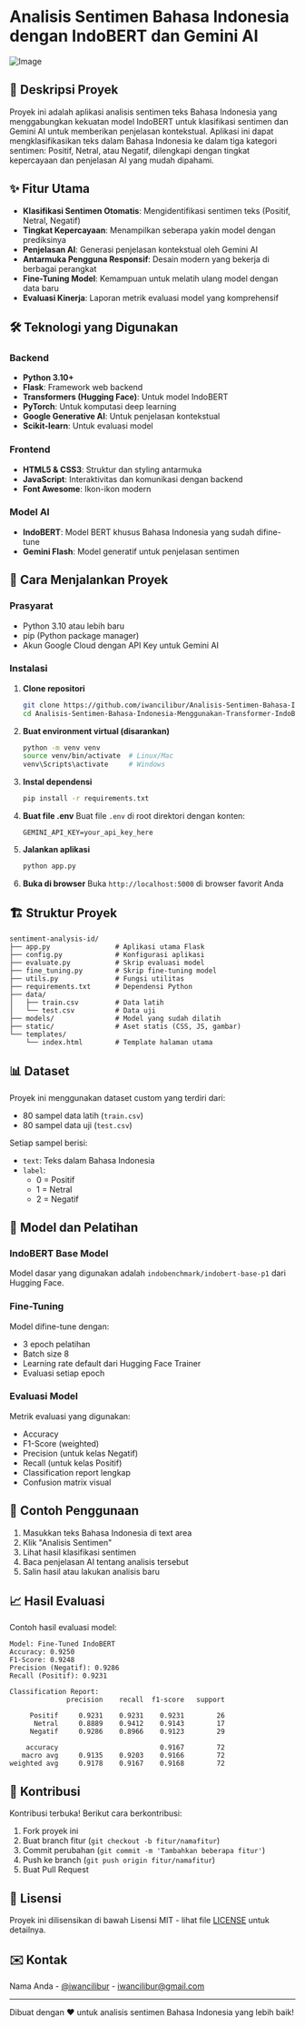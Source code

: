 # Analisis Sentimen Bahasa Indonesia dengan IndoBERT dan Gemini AI

![Image](https://github.com/user-attachments/assets/b2a5984a-4d40-4211-95d5-7f58bf887268)

## 📝 Deskripsi Proyek

Proyek ini adalah aplikasi analisis sentimen teks Bahasa Indonesia yang menggabungkan kekuatan model IndoBERT untuk klasifikasi sentimen dan Gemini AI untuk memberikan penjelasan kontekstual. Aplikasi ini dapat mengklasifikasikan teks dalam Bahasa Indonesia ke dalam tiga kategori sentimen: Positif, Netral, atau Negatif, dilengkapi dengan tingkat kepercayaan dan penjelasan AI yang mudah dipahami.

## ✨ Fitur Utama

- **Klasifikasi Sentimen Otomatis**: Mengidentifikasi sentimen teks (Positif, Netral, Negatif)
- **Tingkat Kepercayaan**: Menampilkan seberapa yakin model dengan prediksinya
- **Penjelasan AI**: Generasi penjelasan kontekstual oleh Gemini AI
- **Antarmuka Pengguna Responsif**: Desain modern yang bekerja di berbagai perangkat
- **Fine-Tuning Model**: Kemampuan untuk melatih ulang model dengan data baru
- **Evaluasi Kinerja**: Laporan metrik evaluasi model yang komprehensif

## 🛠 Teknologi yang Digunakan

### Backend
- **Python 3.10+**
- **Flask**: Framework web backend
- **Transformers (Hugging Face)**: Untuk model IndoBERT
- **PyTorch**: Untuk komputasi deep learning
- **Google Generative AI**: Untuk penjelasan kontekstual
- **Scikit-learn**: Untuk evaluasi model

### Frontend
- **HTML5 & CSS3**: Struktur dan styling antarmuka
- **JavaScript**: Interaktivitas dan komunikasi dengan backend
- **Font Awesome**: Ikon-ikon modern

### Model AI
- **IndoBERT**: Model BERT khusus Bahasa Indonesia yang sudah difine-tune
- **Gemini Flash**: Model generatif untuk penjelasan sentimen

## 🚀 Cara Menjalankan Proyek

### Prasyarat
- Python 3.10 atau lebih baru
- pip (Python package manager)
- Akun Google Cloud dengan API Key untuk Gemini AI

### Instalasi

1. **Clone repositori**
   ```bash
   git clone https://github.com/iwancilibur/Analisis-Sentimen-Bahasa-Indonesia-Menggunakan-Transformer-IndoBERT-dan-Gemini-Ai.git
   cd Analisis-Sentimen-Bahasa-Indonesia-Menggunakan-Transformer-IndoBERT-dan-Gemini-Ai
   ```

2. **Buat environment virtual (disarankan)**
   ```bash
   python -m venv venv
   source venv/bin/activate  # Linux/Mac
   venv\Scripts\activate     # Windows
   ```

3. **Instal dependensi**
   ```bash
   pip install -r requirements.txt
   ```

4. **Buat file .env**
   Buat file `.env` di root direktori dengan konten:
   ```
   GEMINI_API_KEY=your_api_key_here
   ```

5. **Jalankan aplikasi**
   ```bash
   python app.py
   ```

6. **Buka di browser**
   Buka `http://localhost:5000` di browser favorit Anda

## 🏗 Struktur Proyek

```
sentiment-analysis-id/
├── app.py                # Aplikasi utama Flask
├── config.py             # Konfigurasi aplikasi
├── evaluate.py           # Skrip evaluasi model
├── fine_tuning.py        # Skrip fine-tuning model
├── utils.py              # Fungsi utilitas
├── requirements.txt      # Dependensi Python
├── data/
│   ├── train.csv         # Data latih
│   └── test.csv          # Data uji
├── models/               # Model yang sudah dilatih
├── static/               # Aset statis (CSS, JS, gambar)
└── templates/
    └── index.html        # Template halaman utama
```

## 📊 Dataset

Proyek ini menggunakan dataset custom yang terdiri dari:
- 80 sampel data latih (`train.csv`)
- 80 sampel data uji (`test.csv`)

Setiap sampel berisi:
- `text`: Teks dalam Bahasa Indonesia
- `label`: 
  - 0 = Positif
  - 1 = Netral
  - 2 = Negatif

## 🧠 Model dan Pelatihan

### IndoBERT Base Model
Model dasar yang digunakan adalah `indobenchmark/indobert-base-p1` dari Hugging Face.

### Fine-Tuning
Model difine-tune dengan:
- 3 epoch pelatihan
- Batch size 8
- Learning rate default dari Hugging Face Trainer
- Evaluasi setiap epoch

### Evaluasi Model
Metrik evaluasi yang digunakan:
- Accuracy
- F1-Score (weighted)
- Precision (untuk kelas Negatif)
- Recall (untuk kelas Positif)
- Classification report lengkap
- Confusion matrix visual

## 🌟 Contoh Penggunaan

1. Masukkan teks Bahasa Indonesia di text area
2. Klik "Analisis Sentimen"
3. Lihat hasil klasifikasi sentimen
4. Baca penjelasan AI tentang analisis tersebut
5. Salin hasil atau lakukan analisis baru

## 📈 Hasil Evaluasi

Contoh hasil evaluasi model:

```
Model: Fine-Tuned IndoBERT
Accuracy: 0.9250
F1-Score: 0.9248
Precision (Negatif): 0.9286
Recall (Positif): 0.9231

Classification Report:
              precision    recall  f1-score   support

     Positif     0.9231    0.9231    0.9231        26
      Netral     0.8889    0.9412    0.9143        17
     Negatif     0.9286    0.8966    0.9123        29

    accuracy                         0.9167        72
   macro avg     0.9135    0.9203    0.9166        72
weighted avg     0.9178    0.9167    0.9168        72
```

## 🤝 Kontribusi

Kontribusi terbuka! Berikut cara berkontribusi:
1. Fork proyek ini
2. Buat branch fitur (`git checkout -b fitur/namafitur`)
3. Commit perubahan (`git commit -m 'Tambahkan beberapa fitur'`)
4. Push ke branch (`git push origin fitur/namafitur`)
5. Buat Pull Request

## 📜 Lisensi

Proyek ini dilisensikan di bawah Lisensi MIT - lihat file [LICENSE](LICENSE) untuk detailnya.

## ✉️ Kontak

Nama Anda - [@iwancilibur](https://github.com/iwancilibur) - iwancilibur@gmail.com


---

Dibuat dengan ❤️ untuk analisis sentimen Bahasa Indonesia yang lebih baik!
